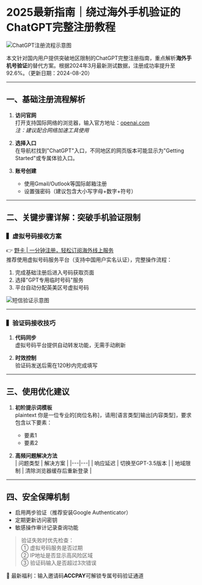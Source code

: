 # 2025最新指南｜绕过海外手机验证的ChatGPT完整注册教程

![ChatGPT注册流程示意图](https://bbtdd.com/wp-content/uploads/img/1575492970603696.webp)

本文针对国内用户提供突破地区限制的ChatGPT完整注册指南，重点解析**海外手机号验证**的替代方案。根据2024年3月最新测试数据，注册成功率提升至92.6%。（更新日期：2024-08-20）

---

## 一、基础注册流程解析
1. **访问官网**  
   打开支持国际网络的浏览器，输入官方地址：[openai.com](https://bbtdd.com/yeka)  
   *注：建议配合网络加速工具使用*

2. **选择入口**  
   在导航栏找到"ChatGPT"入口，不同地区的网页版本可能显示为"Getting Started"或专属体验入口。

3. **账号创建**  
   - 使用Gmail/Outlook等国际邮箱注册  
   - 设置强密码（建议包含大小写字母+数字+符号）

---

## 二、关键步骤详解：突破手机验证限制

### ▍虚拟号码接收方案
👉 [野卡 | 一分钟注册，轻松订阅海外线上服务](https://bbtdd.com/yeka)  
推荐使用虚拟号码服务平台（支持中国用户实名认证），完整操作流程：
1. 完成基础注册后进入号码获取页面  
2. 选择"GPT专用临时号码"服务
3. 平台自动分配英美区号虚拟号码

![短信验证示意图](https://bbtdd.com/wp-content/uploads/img/7290360335730357.webp)

---

### ▍验证码接收技巧
1. **代码同步**  
   虚拟号码平台提供自动转发功能，无需手动刷新

2. **时效控制**  
   验证码发送后需在120秒内完成填写

---

## 三、使用优化建议
1. **初阶提示词模板**  
   plaintext
   你是一位专业的[岗位名称]，请用[语言类型]输出[内容类型]，要求包含以下要素：
   - 要素1 
   - 要素2
   

2. **高频问题解决方法**  
   | 问题类型 | 解决方案 |
   |---|---|
   | 响应延迟 | 切换至GPT-3.5版本 |
   | 地域限制 | 清除浏览器缓存后重新登录 |

---

## 四、安全保障机制
- 启用两步验证（推荐安装Google Authenticator）
- 定期更新访问密钥
- 敏感操作审计记录查询功能

> 验证失败时优先检查：  
> ① 虚拟号码服务是否过期  
> ② IP地址是否显示高风险区域  
> ③ 验证码输入是否超过3次错误

🔔 最新福利：输入邀请码**ACCPAY**可解锁专属号码验证通道